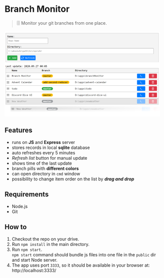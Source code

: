 # Branch Monitor

> 🗄 Monitor your git branches from one place.

[![Main interface](./prtScreens/main.png)]()

## Features

- runs on **JS** and **Express** server
- stores records in local **sqlite** database
- auto refreshes every 5 minutes
- _Refresh list_ button for manual update
- shows time of the last update
- branch pills with __different colors__
- can open directory in `cmd` window
- possibility to change item order on the list by ___drag and drop___

## Requirements
- Node.js
- Git

## How to

1. Checkout the repo on your drive.
2. Run `npm install` in the main directory.
3. Run `npm start`.  
	`npm start` command should bundle js files into one file in the `public` dir and start Node server.
4. The app uses port `3333`, so it should be available in your browser at:  
	http://localhost:3333/



